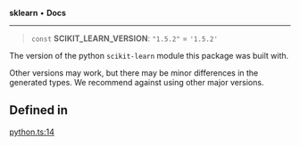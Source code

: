 **sklearn** • **Docs**

***

> `const` **SCIKIT\_LEARN\_VERSION**: `"1.5.2"` = `'1.5.2'`

The version of the python `scikit-learn` module this package was built with.

Other versions may work, but there may be minor differences in the generated
types. We recommend against using other major versions.

## Defined in

[python.ts:14](https://github.com/transitive-bullshit/scikit-learn-ts/blob/5e663e21c4853c8fe2b9bcb1cb98c79fc27bba08/packages/sklearn/src/python.ts#L14)
